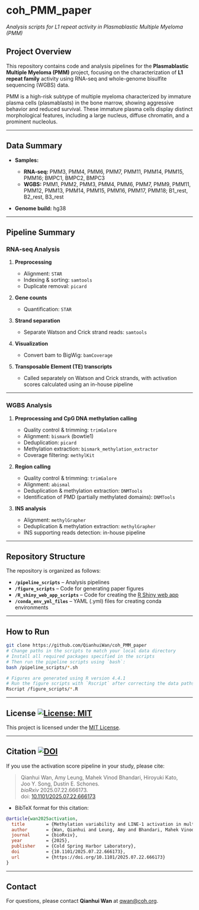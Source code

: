 # coh_PMM_paper

_Analysis scripts for L1 repeat activity in Plasmablastic Multiple Myeloma (PMM)_

## Project Overview

This repository contains code and analysis pipelines for the **Plasmablastic Multiple Myeloma (PMM)** project, focusing on the characterization of **L1 repeat family** activity using RNA-seq and whole-genome bisulfite sequencing (WGBS) data.

PMM is a high-risk subtype of multiple myeloma characterized by immature plasma cells (plasmablasts) in the bone marrow, showing aggressive behavior and reduced survival. These immature plasma cells display distinct morphological features, including a large nucleus, diffuse chromatin, and a prominent nucleolus.

---

## Data Summary

- **Samples:**
  - **RNA-seq:** PMM3, PMM4, PMM6, PMM7, PMM11, PMM14, PMM15, PMM16; BMPC1, BMPC2, BMPC3
  - **WGBS:** PMM1, PMM2, PMM3, PMM4, PMM6, PMM7, PMM9, PMM11, PMM12, PMM13, PMM14, PMM15, PMM16, PMM17, PMM18; B1_rest, B2_rest, B3_rest

- **Genome build:** hg38

---

## Pipeline Summary

### RNA-seq Analysis

1. **Preprocessing**
   - Alignment: `STAR`
   - Indexing & sorting: `samtools`
   - Duplicate removal: `picard`

2. **Gene counts**
   - Quantification: `STAR`

3. **Strand separation**
   - Separate Watson and Crick strand reads: `samtools`

4. **Visualization**
   - Convert bam to BigWig: `bamCoverage`

5. **Transposable Element (TE) transcripts**
   - Called separately on Watson and Crick strands, with activation scores calculated using an in-house pipeline

---

### WGBS Analysis

1. **Preprocessing and CpG DNA methylation calling**
   - Quality control & trimming: `trimGalore`
   - Alignment: `bismark` (bowtie1)
   - Deduplication: `picard`
   - Methylation extraction: `bismark_methylation_extractor`
   - Coverage filtering: `methylKit`

2. **Region calling**
   - Quality control & trimming: `trimGalore`
   - Alignment: `abismal`
   - Deduplication & methylation extraction: `DNMTools`
   - Identification of PMD (partially methylated domains): `DNMTools`

3. **INS analysis**
   - Alignment: `methylGrapher`
   - Deduplication & methylation extraction: `methylGrapher`
   - INS supporting reads detection: in-house pipeline

---

## Repository Structure

The repository is organized as follows:

- **`/pipeline_scripts`**        – Analysis pipelines
- **`/figure_scripts`**          – Code for generating paper figures
- **`/R_shiny_web_app_scripts`** – Code for creating the [R Shiny web app](https://qianhui.shinyapps.io/ShinyApp_INS/)
- **`/conda_env_yml_files`**     – YAML (.yml) files for creating conda environments

---

## How to Run

```bash
git clone https://github.com/QianhuiWan/coh_PMM_paper
# Change paths in the scripts to match your local data directory
# Install all required packages specified in the scripts
# Then run the pipeline scripts using `bash`:
bash /pipeline_scripts/*.sh

# Figures are generated using R version 4.4.1
# Run the figure scripts with `Rscript` after correcting the data paths
Rscript /figure_scripts/*.R
```

---

## License [![License: MIT](https://img.shields.io/badge/License-MIT-yellow.svg)](LICENSE)

This project is licensed under the [MIT License](LICENSE).

---

## Citation [![DOI](https://img.shields.io/badge/DOI-10.1101%2F2025.07.22.666173-blue)](https://doi.org/10.1101/2025.07.22.666173)

If you use the activation score pipeline in your study, please cite:

> Qianhui Wan, Amy Leung, Mahek Vinod Bhandari, Hiroyuki Kato,  
> Joo Y. Song, Dustin E. Schones.  
> *bioRxiv* 2025.07.22.666173.  
> doi: [10.1101/2025.07.22.666173](https://doi.org/10.1101/2025.07.22.666173)

- BibTeX format for this citation:
```bibtex
@article{wan2025activation,
  title        = {Methylation variability and LINE-1 activation in multiple myeloma},
  author       = {Wan, Qianhui and Leung, Amy and Bhandari, Mahek Vinod and Kato, Hiroyuki and Song, Joo Y. and Schones, Dustin E.},
  journal      = {bioRxiv},
  year         = {2025},
  publisher    = {Cold Spring Harbor Laboratory},
  doi          = {10.1101/2025.07.22.666173},
  url          = {https://doi.org/10.1101/2025.07.22.666173}
}
```
---

## Contact

For questions, please contact **Qianhui Wan** at [qwan@coh.org](mailto:qwan@coh.org).


